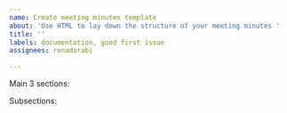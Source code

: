```yaml
---
name: Create meeting minutes template
about: 'Use HTML to lay down the structure of your meeting minutes '
title: ''
labels: documentation, good first issue
assignees: ronadarabi

---
```


Main 3 sections: 

Subsections:

